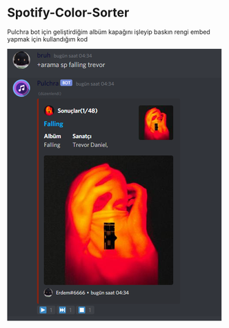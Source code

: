 # Spotify-Color-Sorter
Pulchra bot için geliştirdiğim albüm kapağını işleyip baskın rengi embed yapmak için kullandığım kod

<img src="assets/test31.png">
